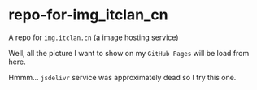 # repo-for-img_itclan_cn

A repo for `img.itclan.cn` (a image hosting service)

Well, all the picture I want to show on my `GitHub Pages` will be load from here.

Hmmm... `jsdelivr` service was approximately dead so I try this one.

